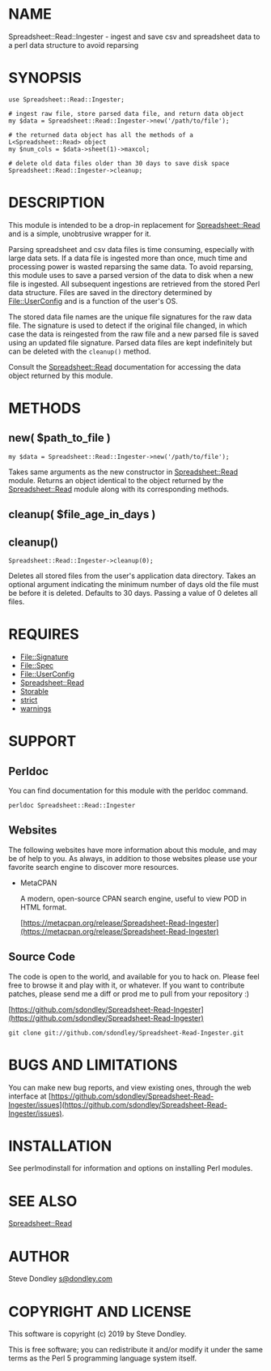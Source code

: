 # NAME

Spreadsheet::Read::Ingester - ingest and save csv and spreadsheet data to a perl data structure to avoid reparsing

# SYNOPSIS

    use Spreadsheet::Read::Ingester;

    # ingest raw file, store parsed data file, and return data object
    my $data = Spreadsheet::Read::Ingester->new('/path/to/file');

    # the returned data object has all the methods of a L<Spreadsheet::Read> object
    my $num_cols = $data->sheet(1)->maxcol;

    # delete old data files older than 30 days to save disk space
    Spreadsheet::Read::Ingester->cleanup;

# DESCRIPTION

This module is intended to be a drop-in replacement for [Spreadsheet::Read](https://metacpan.org/pod/Spreadsheet::Read) and
is a simple, unobtrusive wrapper for it.

Parsing spreadsheet and csv data files is time consuming, especially with large
data sets. If a data file is ingested more than once, much time and processing
power is wasted reparsing the same data. To avoid reparsing, this module uses
<Storable> to save a parsed version of the data to disk when a new file is
ingested. All subsequent ingestions are retrieved from the stored Perl data
structure. Files are saved in the directory determined by [File::UserConfig](https://metacpan.org/pod/File::UserConfig)
and is a function of the user's OS.

The stored data file names are the unique file signatures for the raw data file.
The signature is used to detect if the original file changed, in which case the
data is reingested from the raw file and a new parsed file is saved using an
updated file signature. Parsed data files are kept indefinitely but can be
deleted with the `cleanup()` method.

Consult the [Spreadsheet::Read](https://metacpan.org/pod/Spreadsheet::Read) documentation for accessing the data object
returned by this module.

# METHODS

## new( $path\_to\_file )

    my $data = Spreadsheet::Read::Ingester->new('/path/to/file');

Takes same arguments as the new constructor in [Spreadsheet::Read](https://metacpan.org/pod/Spreadsheet::Read) module.
Returns an object identical to the object returned by the [Spreadsheet::Read](https://metacpan.org/pod/Spreadsheet::Read)
module along with its corresponding methods.

## cleanup( $file\_age\_in\_days )

## cleanup()

    Spreadsheet::Read::Ingester->cleanup(0);

Deletes all stored files from the user's application data directory. Takes an
optional argument indicating the minimum number of days old the file must be
before it is deleted. Defaults to 30 days. Passing a value of 0 deletes all
files.

# REQUIRES

- [File::Signature](https://metacpan.org/pod/File::Signature)
- [File::Spec](https://metacpan.org/pod/File::Spec)
- [File::UserConfig](https://metacpan.org/pod/File::UserConfig)
- [Spreadsheet::Read](https://metacpan.org/pod/Spreadsheet::Read)
- [Storable](https://metacpan.org/pod/Storable)
- [strict](https://metacpan.org/pod/strict)
- [warnings](https://metacpan.org/pod/warnings)

# SUPPORT

## Perldoc

You can find documentation for this module with the perldoc command.

    perldoc Spreadsheet::Read::Ingester

## Websites

The following websites have more information about this module, and may be of help to you. As always,
in addition to those websites please use your favorite search engine to discover more resources.

- MetaCPAN

    A modern, open-source CPAN search engine, useful to view POD in HTML format.

    [https://metacpan.org/release/Spreadsheet-Read-Ingester](https://metacpan.org/release/Spreadsheet-Read-Ingester)

## Source Code

The code is open to the world, and available for you to hack on. Please feel free to browse it and play
with it, or whatever. If you want to contribute patches, please send me a diff or prod me to pull
from your repository :)

[https://github.com/sdondley/Spreadsheet-Read-Ingester](https://github.com/sdondley/Spreadsheet-Read-Ingester)

    git clone git://github.com/sdondley/Spreadsheet-Read-Ingester.git

# BUGS AND LIMITATIONS

You can make new bug reports, and view existing ones, through the
web interface at [https://github.com/sdondley/Spreadsheet-Read-Ingester/issues](https://github.com/sdondley/Spreadsheet-Read-Ingester/issues).

# INSTALLATION

See perlmodinstall for information and options on installing Perl modules.

# SEE ALSO

[Spreadsheet::Read](https://metacpan.org/pod/Spreadsheet::Read)

# AUTHOR

Steve Dondley <s@dondley.com>

# COPYRIGHT AND LICENSE

This software is copyright (c) 2019 by Steve Dondley.

This is free software; you can redistribute it and/or modify it under
the same terms as the Perl 5 programming language system itself.

